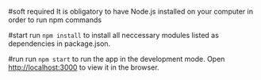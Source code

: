 
#soft required
It is obligatory to have Node.js installed on your computer in order to run npm commands

#start 
run `npm install` to install all neccessary modules listed as dependencies in package.json.

#run
run `npm start` to run the app in the development mode. Open [http://localhost:3000](http://localhost:3000) to view it in the browser.


